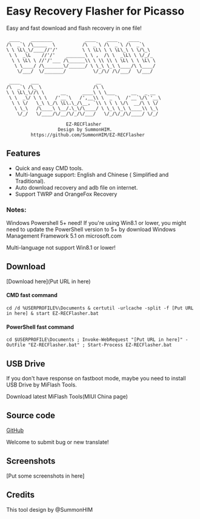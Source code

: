 # Easy Recovery Flasher for Picasso
Easy and fast download and flash recovery in one file!

```
 ____    ________            ____    ____    ____      
/\  _`\ /\_____  \          /\  _`\ /\  _`\ /\  _`\    
\ \ \L\_\/____//'/'         \ \ \L\ \ \ \L\_\ \ \/\_\  
 \ \  _\L    //'/'    _______\ \ ,  /\ \  _\L\ \ \/_/_ 
  \ \ \L\ \ //'/'___ /\______\\ \ \\ \\ \ \L\ \ \ \L\ \
   \ \____/ /\_______\/______/ \ \_\ \_\ \____/\ \____/
    \/___/  \/_______/          \/_/\/ /\/___/  \/___/ 

 ____    ___                     __                      
/\  _`\ /\_ \                   /\ \                     
\ \ \L\_\//\ \      __      ____\ \ \___      __   _ __  
 \ \  _\/ \ \ \   /'__`\   /',__\\ \  _ `\  /'__`\/\`'__\
  \ \ \/   \_\ \_/\ \L\.\_/\__, `\\ \ \ \ \/\  __/\ \ \/ 
   \ \_\   /\____\ \__/.\_\/\____/ \ \_\ \_\ \____\\ \_\ 
    \/_/   \/____/\/__/\/_/\/___/   \/_/\/_/\/____/ \/_/ 

                      EZ-RECFlasher
                   Design by SummonHIM.
         https://github.com/SummonHIM/EZ-RECFlasher
```
## Features
* Quick and easy CMD tools.
* Multi-language support: English and Chinese ( Simplified and Traditional).
* Auto download recovery and adb file on internet.
* Support TWRP and OrangeFox Recovery
### Notes:
Windows Powershell 5+ need! If you're using Win8.1 or lower, you might need to update the PowerShell version to 5+ by download Windows Management Framework 5.1 on microsoft.com

Multi-language not support Win8.1 or lower!
## Download
[Download here](Put URL in here)

#### CMD fast command
```
cd /d %USERPROFILE%\Documents & certutil -urlcache -split -f [Put URL in here] & start EZ-RECFlasher.bat
```
#### PowerShell fast command
```
cd $USERPROFILE\Documents ; Invoke-WebRequest "[Put URL in here]" -OutFile "EZ-RECFlasher.bat" ; Start-Process EZ-RECFlasher.bat
```
## USB Drive
If you don't have response on fastboot mode, maybe you need to install USB Drive by MiFlash Tools.

Download latest MiFlash Tools(MIUI China page)
## Source code
[GitHub](https://github.com/SummonHIM/EZ-RECFlasher)

Welcome to submit bug or new translate!
## Screenshots
[Put some screenshots in here]
## Credits
This tool design by @SummonHIM
